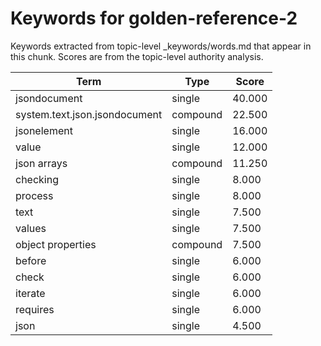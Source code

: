 # Keywords for golden-reference-2

Keywords extracted from topic-level _keywords/words.md that appear in this chunk.
Scores are from the topic-level authority analysis.

| Term | Type | Score |
|------|------|-------|
| jsondocument | single | 40.000 |
| system.text.json.jsondocument | compound | 22.500 |
| jsonelement | single | 16.000 |
| value | single | 12.000 |
| json arrays | compound | 11.250 |
| checking | single | 8.000 |
| process | single | 8.000 |
| text | single | 7.500 |
| values | single | 7.500 |
| object properties | compound | 7.500 |
| before | single | 6.000 |
| check | single | 6.000 |
| iterate | single | 6.000 |
| requires | single | 6.000 |
| json | single | 4.500 |
